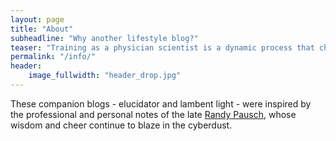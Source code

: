 ```yaml
---
layout: page
title: "About"
subheadline: "Why another lifestyle blog?"
teaser: "Training as a physician scientist is a dynamic process that changes my viewpoint daily and challenges me to make moments matter."
permalink: "/info/"
header:
    image_fullwidth: "header_drop.jpg"
---
```


These companion blogs - elucidator and lambent light - were inspired by the professional and personal notes of the late [Randy Pausch][1], whose wisdom and cheer continue to blaze in the cyberdust.


 [1]: https://www.cs.cmu.edu/~pausch/Randy/oldRandyPage.html
